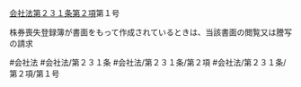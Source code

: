 [会社法第２３１条第２項](会社法＿＿＿＿第２３１条第２項)第１号

株券喪失登録簿が書面をもって作成されているときは、当該書面の閲覧又は謄写の請求


#会社法
#会社法/第２３１条
#会社法/第２３１条/第２項
#会社法/第２３１条/第２項/第１号
